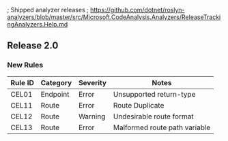 ﻿; Shipped analyzer releases
; https://github.com/dotnet/roslyn-analyzers/blob/master/src/Microsoft.CodeAnalysis.Analyzers/ReleaseTrackingAnalyzers.Help.md

## Release 2.0

### New Rules

| Rule ID | Category | Severity | Notes                            |
|---------|----------|----------|----------------------------------|
| CEL01   | Endpoint | Error    | Unsupported return-type          |
| CEL11   | Route    | Error    | Route Duplicate                  |
| CEL12   | Route    | Warning  | Undesirable route format         |
| CEL13   | Route    | Error    | Malformed route path variable    |
